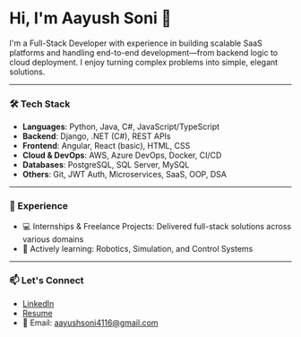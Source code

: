 # Hi, I'm Aayush Soni 👋

I'm a Full-Stack Developer with experience in building scalable SaaS platforms and handling end-to-end development—from backend logic to cloud deployment. I enjoy turning complex problems into simple, elegant solutions.

---

### 🛠 Tech Stack
- **Languages**: Python, Java, C#, JavaScript/TypeScript
- **Backend**: Django, .NET (C#), REST APIs
- **Frontend**: Angular, React (basic), HTML, CSS
- **Cloud & DevOps**: AWS, Azure DevOps, Docker, CI/CD
- **Databases**: PostgreSQL, SQL Server, MySQL
- **Others**: Git, JWT Auth, Microservices, SaaS, OOP, DSA

---

### 💼 Experience
- 💻 Internships & Freelance Projects: Delivered full-stack solutions across various domains
- 🧠 Actively learning: Robotics, Simulation, and Control Systems

---

### 📫 Let's Connect
- [LinkedIn](https://www.linkedin.com/in/soni-aayush/)
- [Resume](https://github.com/sAayush/sAayush/blob/main/Aayush%20Soni%20-%20Resume.pdf) <!-- replace or remove -->
- 📧 Email: aayushsoni4116@gmail.com <!-- replace -->

<!-- GitHub Stats Section (Optional) -->

<!-- ![Aayush's GitHub Stats](https://github-readme-stats.vercel.app/api?username=sAayush&show_icons=true&theme=default&hide_title=true) -->